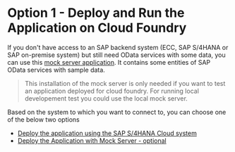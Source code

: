 # Option 1 - Deploy and Run the Application on Cloud Foundry

If you don't have access to an SAP backend system (ECC, SAP S/4HANA or SAP on-premise system) but still need OData services with some data, you can use this [mock server application](https://github.com/SAP-samples/cloud-extension-ecc-business-process/blob/mock/README.md). It contains some entities of SAP OData services with sample data.

> This installation of the mock server is only needed if you want to test an application deployed for cloud foundry. For running local developement test you could use the local mock server. 

Based on the system to which you want to connect to, you can choose one of the below two options
    
   - [Deploy the application using the SAP S/4HANA Cloud system ](./deploy-to-cf.md)
   - [Deploy the Application with Mock Server - optional](./deploy-app-using-mock-cf.md)